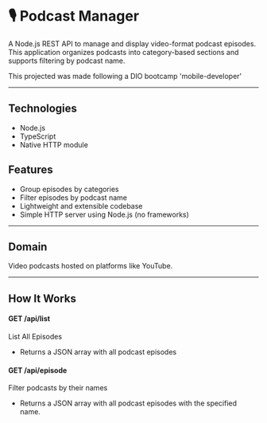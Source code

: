 # 🎙️ Podcast Manager

A Node.js REST API to manage and display video-format podcast episodes. This application organizes podcasts into category-based sections and supports filtering by podcast name.

This projected was made following a DIO bootcamp 'mobile-developer'

---

## Technologies
- Node.js
- TypeScript
- Native HTTP module

## Features

- Group episodes by categories
- Filter episodes by podcast name
- Lightweight and extensible codebase
- Simple HTTP server using Node.js (no frameworks)

---

## Domain

Video podcasts hosted on platforms like YouTube.

---

## How It Works
#### GET /api/list
 List All Episodes
- Returns a JSON array with all podcast episodes

#### GET /api/episode
Filter podcasts by their names
- Returns a JSON array with all podcast episodes with the specified name. 



